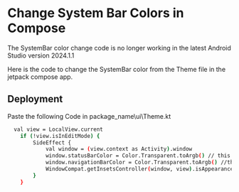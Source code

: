 
# Change System Bar Colors in Compose

The SystemBar color change code is no longer working in the latest Android Studio version 2024.1.1 

Here is the code to change the SystemBar color from the Theme file in the jetpack compose app.



## Deployment

Paste the following Code in package_name\ui\Theme.kt

```bash
  val view = LocalView.current
    if (!view.isInEditMode) {
        SideEffect {
            val window = (view.context as Activity).window
            window.statusBarColor = Color.Transparent.toArgb() // this is for status bar color
            window.navigationBarColor = Color.Transparent.toArgb() //this is for bottom system navigation bar color
            WindowCompat.getInsetsController(window, view).isAppearanceLightStatusBars = false
        }
    }
```


    
